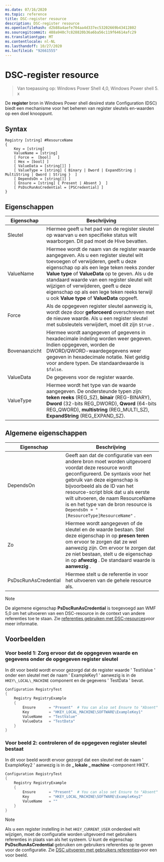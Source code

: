 ```yaml
---
ms.date: 07/16/2020
ms.topic: reference
title: DSC-register resource
description: DSC-register resource
ms.openlocfilehash: d2b88a4aefe704aa4d337ec53202669b43412802
ms.sourcegitcommit: 488a940c7c828820b36a6ba56c119f64614afc29
ms.translationtype: MT
ms.contentlocale: nl-NL
ms.lasthandoff: 10/27/2020
ms.locfileid: "92661555"
---
```

# <a name="dsc-registry-resource"></a>DSC-register resource

> Van toepassing op: Windows Power Shell 4,0, Windows Power shell 5. x

De **register** bron in Windows Power shell desired state Configuration (DSC) biedt een mechanisme voor het beheren van register sleutels en-waarden op een doel knooppunt.

## <a name="syntax"></a>Syntax

```Syntax
Registry [string] #ResourceName
{
    Key = [string]
    ValueName = [string]
    [ Force =  [bool]   ]
    [ Hex = [bool] ]
    [ ValueData = [string[]] ]
    [ ValueType = [string] { Binary | Dword | ExpandString | MultiString | Qword | String }  ]
    [ DependsOn = [string[]] ]
    [ Ensure = [string] { Present | Absent }  ]
    [ PsDscRunAsCredential = [PSCredential] ]
}
```

## <a name="properties"></a>Eigenschappen

|Eigenschap |Beschrijving |
|---|---|
|Sleutel |Hiermee geeft u het pad van de register sleutel op waarvan u een specifieke status wilt waarborgen. Dit pad moet de Hive bevatten. |
|ValueName |Hiermee wordt de naam van de register waarde aangegeven. Als u een register sleutel wilt toevoegen of verwijderen, geeft u deze eigenschap op als een lege teken reeks zonder **Value type** of **ValueData** op te geven. Als u de standaard waarde van een register sleutel wilt wijzigen of verwijderen, geeft u deze eigenschap op als een lege teken reeks terwijl u ook **Value type** of **ValueData** opgeeft. |
|Force |Als de opgegeven register sleutel aanwezig is, wordt deze door **geforceerd** overschreven met de nieuwe waarde. Als u een register sleutel met subsleutels verwijdert, moet dit zijn `$true` . |
|Bovenaanzicht |Hiermee wordt aangegeven of gegevens in hexadecimale indeling worden weer gegeven. Indien opgegeven, worden de DWORD/QWORD-waardegegevens weer gegeven in hexadecimale notatie. Niet geldig voor andere typen. De standaardwaarde is `$false`. |
|ValueData |De gegevens voor de register waarde. |
|ValueType |Hiermee wordt het type van de waarde aangegeven. De ondersteunde typen zijn: **teken reeks** (REG_SZ), **binair** (REG-BINARY), **Dword** (32-bits REG_DWORD), **Qword** (64-bits REG_QWORD), **multistring** (REG_MULTI_SZ), **ExpandString** (REG_EXPAND_SZ). |

## <a name="common-properties"></a>Algemene eigenschappen

|Eigenschap |Beschrijving |
|---|---|
|DependsOn |Geeft aan dat de configuratie van een andere bron moet worden uitgevoerd voordat deze resource wordt geconfigureerd. De syntaxis voor het gebruik van deze eigenschap is bijvoorbeeld als de ID van het resource-script blok dat u als eerste wilt uitvoeren, de naam ResourceName is en het type van de bron resource is `DependsOn = "[ResourceType]ResourceName"` . |
|Zo |Hiermee wordt aangegeven of de sleutel en de waarde bestaan. Stel deze eigenschap in op **presen teren** om ervoor te zorgen dat ze wel aanwezig zijn. Om ervoor te zorgen dat ze niet bestaan, stelt u de eigenschap in op **afwezig** . De standaard waarde is **aanwezig** . |
|PsDscRunAsCredential |Hiermee stelt u de referentie in voor het uitvoeren van de gehele resource als. |

> [!NOTE]
> De algemene eigenschap **PsDscRunAsCredential** is toegevoegd aan WMF 5,0 om het uitvoeren van een DSC-resource in de context van andere referenties toe te staan. Zie [referenties gebruiken met DSC-resources](../../../configurations/runasuser.md)voor meer informatie.

## <a name="examples"></a>Voorbeelden

### <a name="example-1-ensure-specified-value-and-data-under-specified-registry-key"></a>Voor beeld 1: Zorg ervoor dat de opgegeven waarde en gegevens onder de opgegeven register sleutel

In dit voor beeld wordt ervoor gezorgd dat de register waarde ' TestValue ' onder een sleutel met de naam ' ExampleKey1 ' aanwezig is in de `HKEY\_LOCAL\_MACHINE` component en de gegevens ' TestData ' bevat.

```powershell
Configuration RegistryTest
{
    Registry RegistryExample
    {
        Ensure      = "Present"  # You can also set Ensure to "Absent"
        Key         = "HKEY_LOCAL_MACHINE\SOFTWARE\ExampleKey1"
        ValueName   = "TestValue"
        ValueData   = "TestData"
    }
}
```

### <a name="example-2-ensure-specified-registry-key-exists"></a>Voor beeld 2: controleren of de opgegeven register sleutel bestaat

In dit voor beeld wordt ervoor gezorgd dat een sleutel met de naam ' ExampleKey2 ' aanwezig is in de **\_ lokale \_ machine** -component HKEY.

```powershell
Configuration RegistryTest
{
    Registry RegistryExample
    {
        Ensure      = "Present"  # You can also set Ensure to "Absent"
        Key         = "HKEY_LOCAL_MACHINE\SOFTWARE\ExampleKey2"
        ValueName   = ""
    }
}
```

> [!NOTE]
> Als u een register instelling in het `HKEY_CURRENT_USER` onderdeel wilt wijzigen, moet de configuratie worden uitgevoerd met gebruikers referenties in plaats van als het systeem. U kunt de eigenschap **PsDscRunAsCredential** gebruiken om gebruikers referenties op te geven voor de configuratie. Zie [DSC uitvoeren met gebruikers referenties](../../../configurations/runAsUser.md)voor een voor beeld.
